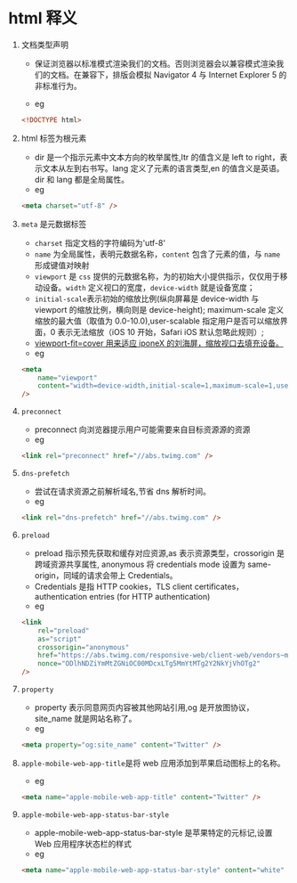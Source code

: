 # html 释义

1. 文档类型声明

    - 保证浏览器以标准模式渲染我们的文档。否则浏览器会以兼容模式渲染我们的文档。在兼容下，排版会模拟 Navigator 4 与 Internet Explorer 5 的非标准行为。

    - eg

    ```html
    <!DOCTYPE html>
    ```

2. html 标签为根元素
    - dir 是一个指示元素中文本方向的枚举属性,ltr 的值含义是 left to right，表示文本从左到右书写。lang 定义了元素的语言类型,en 的值含义是英语。dir 和 lang 都是全局属性。
    - eg
    ```html
    <meta charset="utf-8" />
    ```
3. `meta` 是元数据标签
    - `charset` 指定文档的字符编码为'utf-8'
    - `name` 为全局属性，表明元数据名称，`content` 包含了元素的值，与 `name` 形成键值对映射
    - `viewport` 是 `css` 提供的元数据名称，为的初始大小提供指示，仅仅用于移动设备。`width` 定义视口的宽度，`device-width` 就是设备宽度；
    - `initial-scale`表示初始的缩放比例(纵向屏幕是 device-width 与 viewport 的缩放比例，横向则是 device-height); maximum-scale 定义缩放的最大值（取值为 0.0-10.0),user-scalable 指定用户是否可以缩放界面，0 表示无法缩放（iOS 10 开始，Safari iOS 默认忽略此规则）;
    - [viewport-fit=cover 用来适应 iponeX 的刘海屏，缩放视口去填充设备。](https://webkit.org/blog/7929/designing-websites-for-iphone-x/)
    - eg
    ```html
    <meta
        name="viewport"
        content="width=device-width,initial-scale=1,maximum-scale=1,user-scalable=0,viewport-fit=cover"
    />
    ```
4. `preconnect`
    - preconnect 向浏览器提示用户可能需要来自目标资源源的资源
    - eg
    ```html
    <link rel="preconnect" href="//abs.twimg.com" />
    ```
5. `dns-prefetch`
    - 尝试在请求资源之前解析域名,节省 dns 解析时间。
    - eg
    ```html
    <link rel="dns-prefetch" href="//abs.twimg.com" />
    ```
6. `preload`
    - preload 指示预先获取和缓存对应资源,as 表示资源类型，crossorigin 是跨域资源共享属性, anonymous 将 credentials mode 设置为 same-origin，同域的请求会带上 Credentials。
    - Credentials 是指 HTTP cookies，TLS client certificates，authentication entries (for HTTP authentication)
    - eg
    ```html
    <link
        rel="preload"
        as="script"
        crossorigin="anonymous"
        href="https://abs.twimg.com/responsive-web/client-web/vendors~main.251a14e5.js"
        nonce="ODlhNDZiYmMtZGNiOC00MDcxLTg5MmYtMTg2Y2NkYjVhOTg2"
    />
    ```
7. `property`
    - property 表示同意网页内容被其他网站引用,og 是开放图协议，site_name 就是网站名称了。
    - eg
    ```html
    <meta property="og:site_name" content="Twitter" />
    ```
8. `apple-mobile-web-app-title`是将 web 应用添加到苹果启动图标上的名称。
    - eg
    ```html
    <meta name="apple-mobile-web-app-title" content="Twitter" />
    ```
9. `apple-mobile-web-app-status-bar-style`
    - apple-mobile-web-app-status-bar-style 是苹果特定的元标记,设置 Web 应用程序状态栏的样式
    - eg
    ```html
    <meta name="apple-mobile-web-app-status-bar-style" content="white" />
    ```
